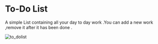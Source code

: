 # To-Do List
A simple List containing all your day to day work .You can add a new work ,remove it after it has been done .

![to_dolist](https://user-images.githubusercontent.com/35371775/44528748-e990f100-a707-11e8-82ad-8ebd39243c78.PNG)
